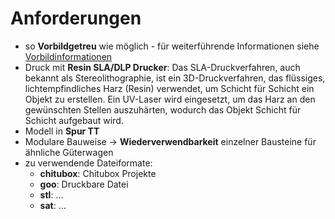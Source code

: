 # Anforderungen

* so **Vorbildgetreu** wie möglich - für weiterführende Informationen siehe [Vorbildinformationen](vorbild.md)
* Druck mit **Resin SLA/DLP Drucker**: Das SLA-Druckverfahren, auch bekannt als Stereolithographie, ist ein 3D-Druckverfahren, das flüssiges, lichtempfindliches Harz (Resin) verwendet, um Schicht für Schicht ein Objekt zu erstellen. Ein UV-Laser wird eingesetzt, um das Harz an den gewünschten Stellen auszuhärten, wodurch das Objekt Schicht für Schicht aufgebaut wird. 
* Modell in **Spur TT**
* Modulare Bauweise -> **Wiederverwendbarkeit** einzelner Bausteine für ähnliche Güterwagen
* zu verwendende Dateiformate:
    * **chitubox**: Chitubox Projekte
    * **goo**: Druckbare Datei
    * **stl**: ...
    * **sat**: ...
